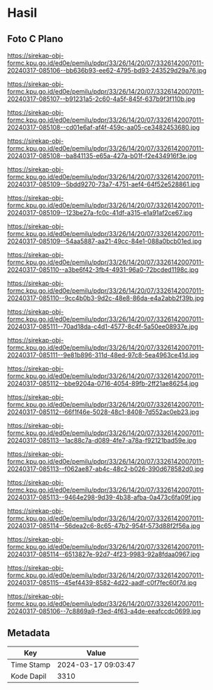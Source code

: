 # Hasil

## Foto C Plano

https://sirekap-obj-formc.kpu.go.id/ed0e/pemilu/pdpr/33/26/14/20/07/3326142007011-20240317-085106--bb636b93-ee62-4795-bd93-243529d29a76.jpg

https://sirekap-obj-formc.kpu.go.id/ed0e/pemilu/pdpr/33/26/14/20/07/3326142007011-20240317-085107--b91231a5-2c60-4a5f-845f-637b9f3f110b.jpg

https://sirekap-obj-formc.kpu.go.id/ed0e/pemilu/pdpr/33/26/14/20/07/3326142007011-20240317-085108--cd01e6af-af4f-459c-aa05-ce3482453680.jpg

https://sirekap-obj-formc.kpu.go.id/ed0e/pemilu/pdpr/33/26/14/20/07/3326142007011-20240317-085108--ba841135-e65a-427a-b01f-f2e434916f3e.jpg

https://sirekap-obj-formc.kpu.go.id/ed0e/pemilu/pdpr/33/26/14/20/07/3326142007011-20240317-085109--5bdd9270-73a7-4751-aef4-64f52e528861.jpg

https://sirekap-obj-formc.kpu.go.id/ed0e/pemilu/pdpr/33/26/14/20/07/3326142007011-20240317-085109--123be27a-fc0c-41df-a315-e1a91af2ce67.jpg

https://sirekap-obj-formc.kpu.go.id/ed0e/pemilu/pdpr/33/26/14/20/07/3326142007011-20240317-085109--54aa5887-aa21-49cc-84e1-088a0bcb01ed.jpg

https://sirekap-obj-formc.kpu.go.id/ed0e/pemilu/pdpr/33/26/14/20/07/3326142007011-20240317-085110--a3be6f42-3fb4-4931-96a0-72bcded1198c.jpg

https://sirekap-obj-formc.kpu.go.id/ed0e/pemilu/pdpr/33/26/14/20/07/3326142007011-20240317-085110--9cc4b0b3-9d2c-48e8-86da-e4a2abb2f39b.jpg

https://sirekap-obj-formc.kpu.go.id/ed0e/pemilu/pdpr/33/26/14/20/07/3326142007011-20240317-085111--70ad18da-c4d1-4577-8c4f-5a50ee08937e.jpg

https://sirekap-obj-formc.kpu.go.id/ed0e/pemilu/pdpr/33/26/14/20/07/3326142007011-20240317-085111--9e81b896-311d-48ed-97c8-5ea4963ce41d.jpg

https://sirekap-obj-formc.kpu.go.id/ed0e/pemilu/pdpr/33/26/14/20/07/3326142007011-20240317-085112--bbe9204a-0716-4054-89fb-2ff21ae86254.jpg

https://sirekap-obj-formc.kpu.go.id/ed0e/pemilu/pdpr/33/26/14/20/07/3326142007011-20240317-085112--66f1f46e-5028-48c1-8408-7d552ac0eb23.jpg

https://sirekap-obj-formc.kpu.go.id/ed0e/pemilu/pdpr/33/26/14/20/07/3326142007011-20240317-085113--1ac88c7a-d089-4fe7-a78a-f92121bad59e.jpg

https://sirekap-obj-formc.kpu.go.id/ed0e/pemilu/pdpr/33/26/14/20/07/3326142007011-20240317-085113--f062ae87-ab4c-48c2-b026-390d678582d0.jpg

https://sirekap-obj-formc.kpu.go.id/ed0e/pemilu/pdpr/33/26/14/20/07/3326142007011-20240317-085113--9464e298-9d39-4b38-afba-0a473c6fa09f.jpg

https://sirekap-obj-formc.kpu.go.id/ed0e/pemilu/pdpr/33/26/14/20/07/3326142007011-20240317-085114--56dea2c6-8c65-47b2-954f-573d88f2f56a.jpg

https://sirekap-obj-formc.kpu.go.id/ed0e/pemilu/pdpr/33/26/14/20/07/3326142007011-20240317-085114--6513827e-92d7-4f23-9983-92a8fdaa0967.jpg

https://sirekap-obj-formc.kpu.go.id/ed0e/pemilu/pdpr/33/26/14/20/07/3326142007011-20240317-085115--45ef4439-8582-4d22-aadf-c0f7fec60f7d.jpg

https://sirekap-obj-formc.kpu.go.id/ed0e/pemilu/pdpr/33/26/14/20/07/3326142007011-20240317-085106--7c8869a9-f3ed-4f63-a4de-eeafccdc0699.jpg


## Metadata

| Key        | Value               |
| ---------- | ------------------- |
| Time Stamp | 2024-03-17 09:03:47 |
| Kode Dapil | 3310                |




